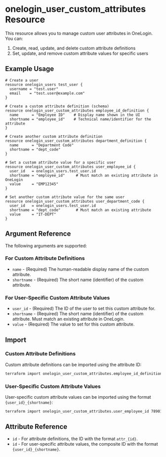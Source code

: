 # onelogin_user_custom_attributes Resource

This resource allows you to manage custom user attributes in OneLogin. You can:

1. Create, read, update, and delete custom attribute definitions
2. Set, update, and remove custom attribute values for specific users

## Example Usage

```hcl
# Create a user
resource onelogin_users test_user {
  username = "test.user"
  email    = "test.user@example.com"
}

# Create a custom attribute definition (schema)
resource onelogin_user_custom_attributes employee_id_definition {
  name      = "Employee ID"    # Display name shown in the UI
  shortname = "employee_id"    # Technical name/identifier for the attribute
}

# Create another custom attribute definition
resource onelogin_user_custom_attributes department_definition {
  name      = "Department Code"
  shortname = "dept_code"
}

# Set a custom attribute value for a specific user
resource onelogin_user_custom_attributes user_employee_id {
  user_id   = onelogin_users.test_user.id
  shortname = "employee_id"     # Must match an existing attribute in OneLogin
  value     = "EMP12345"
}

# Set another custom attribute value for the same user
resource onelogin_user_custom_attributes user_department_code {
  user_id   = onelogin_users.test_user.id
  shortname = "dept_code"       # Must match an existing attribute
  value     = "IT-DEPT"
}
```

## Argument Reference

The following arguments are supported:

### For Custom Attribute Definitions

* `name` - (Required) The human-readable display name of the custom attribute.
* `shortname` - (Required) The short name (identifier) of the custom attribute.

### For User-Specific Custom Attribute Values

* `user_id` - (Required) The ID of the user to set this custom attribute for.
* `shortname` - (Required) The short name (identifier) of the custom attribute. Must match an existing attribute in OneLogin.
* `value` - (Required) The value to set for this custom attribute.

## Import

### Custom Attribute Definitions

Custom attribute definitions can be imported using the attribute ID:

```bash
terraform import onelogin_user_custom_attributes.employee_id_definition attr_12345
```

### User-Specific Custom Attribute Values

User-specific custom attribute values can be imported using the format `{user_id}_{shortname}`:

```bash
terraform import onelogin_user_custom_attributes.user_employee_id 789012_employee_id
```

## Attribute Reference

* `id` - For attribute definitions, the ID with the format `attr_{id}`.
* `id` - For user-specific attribute values, the composite ID with the format `{user_id}_{shortname}`.